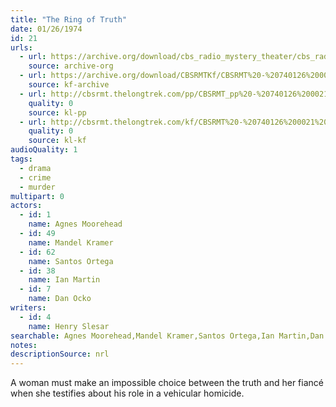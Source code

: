 ```yaml
---
title: "The Ring of Truth"
date: 01/26/1974
id: 21
urls: 
  - url: https://archive.org/download/cbs_radio_mystery_theater/cbs_radio_mystery_theater-0001-0050.zip/cbs_radio_mystery_theater-0001-0050%2Fcbsrmt_0021_the_ring_of_truth.mp3
    source: archive-org
  - url: https://archive.org/download/CBSRMTKf/CBSRMT%20-%20740126%200021%20The%20Ring%20Of%20Truth_kf.mp3
    source: kf-archive
  - url: http://cbsrmt.thelongtrek.com/pp/CBSRMT_pp%20-%20740126%200021%20The%20Ring%20of%20Truth.mp3
    quality: 0
    source: kl-pp
  - url: http://cbsrmt.thelongtrek.com/kf/CBSRMT%20-%20740126%200021%20The%20Ring%20Of%20Truth_kf.mp3
    quality: 0
    source: kl-kf
audioQuality: 1
tags: 
  - drama
  - crime
  - murder
multipart: 0
actors:  
  - id: 1
    name: Agnes Moorehead  
  - id: 49
    name: Mandel Kramer  
  - id: 62
    name: Santos Ortega  
  - id: 38
    name: Ian Martin  
  - id: 7
    name: Dan Ocko
writers:  
  - id: 4
    name: Henry Slesar
searchable: Agnes Moorehead,Mandel Kramer,Santos Ortega,Ian Martin,Dan Ocko Henry Slesar
notes: 
descriptionSource: nrl
---
```

A woman must make an impossible choice between the truth and her fiancé when she testifies about his role in a vehicular homicide.